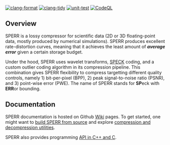 [![clang-format](https://github.com/shaomeng/SPECK2020/actions/workflows/clang-format.yml/badge.svg)](https://github.com/shaomeng/SPECK2020/actions/workflows/clang-format.yml)
[![clang-tidy](https://github.com/shaomeng/SPECK2020/actions/workflows/clang-tidy.yml/badge.svg)](https://github.com/shaomeng/SPECK2020/actions/workflows/clang-tidy.yml)
[![unit-test](https://github.com/shaomeng/SPECK2020/actions/workflows/unit-test.yml/badge.svg)](https://github.com/shaomeng/SPECK2020/actions/workflows/unit-test.yml)
[![CodeQL](https://github.com/shaomeng/SPERR/actions/workflows/codeql-analysis.yml/badge.svg?branch=main)](https://github.com/shaomeng/SPERR/actions/workflows/codeql-analysis.yml)

## Overview

SPERR is a lossy compressor for scientific data (2D or 3D floating-point data, mostly produced by numerical simulations). 
SPERR produces excellent rate-distortion curves, meaning that it achieves the least amount of ***average error***
given a certain storage budget.

Under the hood, SPERR uses wavelet transforms, [SPECK](https://ieeexplore.ieee.org/document/1347192) coding, 
and a custom outlier coding algorithm in its compression pipeline. 
This combination gives SPERR flexibility to compress targetting different quality controls, namely 1) bit-per-pixel (BPP), 
2) peak signal-to-noise ratio (PSNR), and 3) point-wise error (PWE).
The name of SPERR stands for **SP**eck with **ERR**or bounding.

## Documentation

SPERR documentation is hosted on Github [Wiki](https://github.com/shaomeng/SPERR/wiki) pages. To get started, one might want to
[build SPERR from source](https://github.com/shaomeng/SPERR/wiki/Build-SPERR-From-Source) and explore [compression and decompression
utilities](https://github.com/shaomeng/SPERR/wiki/CLI:-Compression-And-Decompression-Utilities). 

SPERR also provides programming [API in C++ and C](https://github.com/shaomeng/SPERR/wiki#sperr-c-api). 

